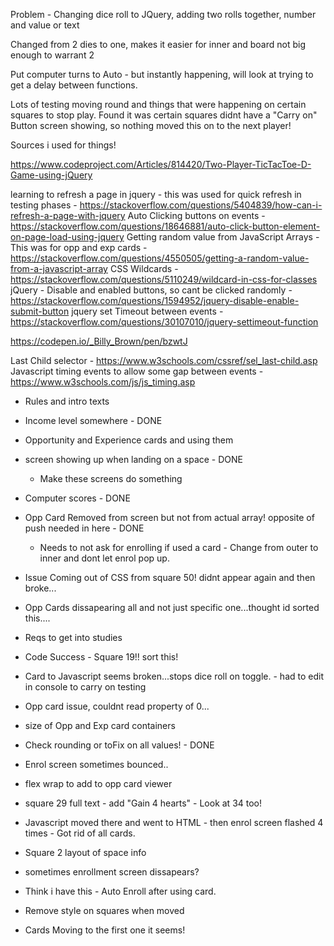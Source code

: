 Problem - Changing dice roll to JQuery, adding two rolls together, number and value or text

Changed from 2 dies to one, makes it easier for inner and board not big enough to warrant 2

Put computer turns to Auto - but instantly happening, will look at trying to get a delay between functions.

Lots of testing moving round and things that were happening on certain squares to stop play. Found it was certain squares didnt have a "Carry on" Button screen showing, so nothing moved this on to the next player! 



Sources i used for things!

<!-- This was a tic tac toe game that helped with starting to understand mutiple players in a game. -->
https://www.codeproject.com/Articles/814420/Two-Player-TicTacToe-D-Game-using-jQuery

<!-- Stack Overflow -->
learning to refresh a page in jquery - this was used for quick refresh in testing phases - https://stackoverflow.com/questions/5404839/how-can-i-refresh-a-page-with-jquery
Auto Clicking buttons on events - https://stackoverflow.com/questions/18646881/auto-click-button-element-on-page-load-using-jquery
Getting random value from JavaScript Arrays - This was for opp and exp cards - https://stackoverflow.com/questions/4550505/getting-a-random-value-from-a-javascript-array
CSS Wildcards - https://stackoverflow.com/questions/5110249/wildcard-in-css-for-classes
jQuery - Disable and enabled buttons, so cant be clicked randomly - https://stackoverflow.com/questions/1594952/jquery-disable-enable-submit-button
jquery set Timeout between events - https://stackoverflow.com/questions/30107010/jquery-settimeout-function





<!-- Help with Rolling Dice -->
https://codepen.io/_Billy_Brown/pen/bzwtJ

<!-- W3Schools -->
Last Child selector - https://www.w3schools.com/cssref/sel_last-child.asp
Javascript timing events to allow some gap between events - https://www.w3schools.com/js/js_timing.asp


<!-- Things needing to work on -->
* Rules and intro texts
* Income level somewhere - DONE
* Opportunity and Experience cards and using them
* screen showing up when landing on a space - DONE
    * Make these screens do something
* Computer scores - DONE
* Opp Card Removed from screen but not from actual array! opposite of push needed in here - DONE
    * Needs to not ask for enrolling if used a card - Change from outer to inner and dont let enrol pop up. 
* Issue Coming out of CSS from square 50! didnt appear again and then broke...
* Opp Cards dissapearing all and not just specific one...thought id sorted this....

* Reqs to get into studies
* Code Success - Square 19!! sort this!
* Card to Javascript seems broken...stops dice roll on toggle. -  had to edit in console to carry on testing
* Opp card issue, couldnt read property of 0...
* size of Opp and Exp card containers
* Check rounding or toFix on all values! - DONE
* Enrol screen sometimes bounced..
* flex wrap to add to opp card viewer
* square 29 full text - add "Gain 4  hearts" - Look at 34 too!
* Javascript moved there and went to HTML - then enrol screen flashed 4 times - Got rid of all cards.

* Square 2 layout of space info
* sometimes enrollment screen dissapears?
* Think i have this - Auto Enroll after using card.
* Remove style on squares when moved
* Cards Moving to the first one it seems!